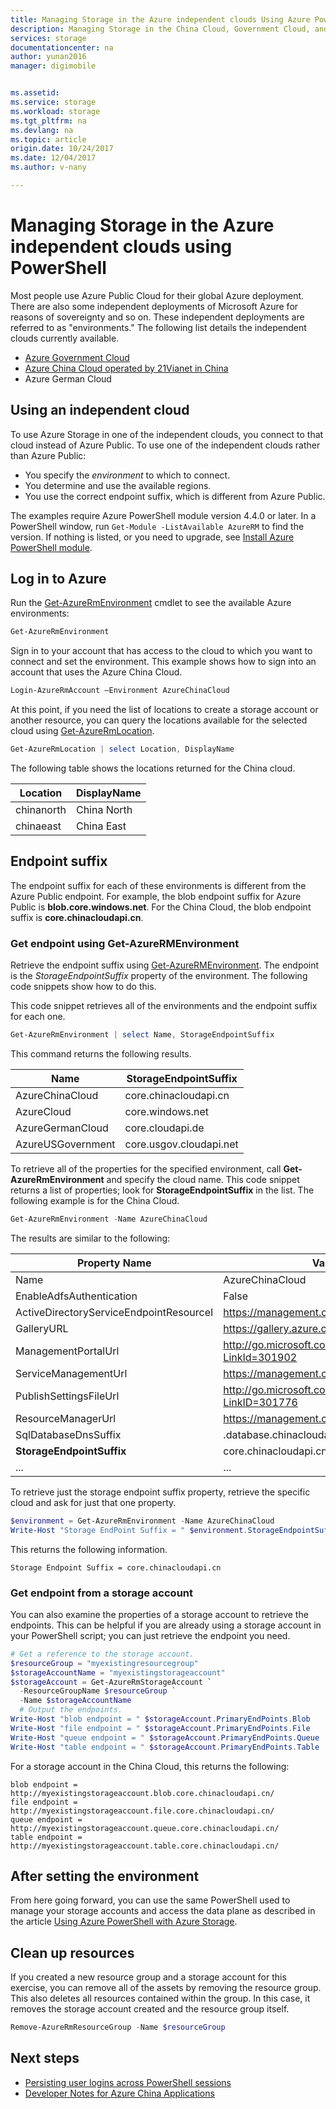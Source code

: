 ```yaml
---
title: Managing Storage in the Azure independent clouds Using Azure PowerShell | Microsoft Docs
description: Managing Storage in the China Cloud, Government Cloud, and German Cloud Using Azure PowerShell
services: storage
documentationcenter: na
author: yunan2016
manager: digimobile


ms.assetid: 
ms.service: storage
ms.workload: storage
ms.tgt_pltfrm: na
ms.devlang: na
ms.topic: article
origin.date: 10/24/2017
ms.date: 12/04/2017
ms.author: v-nany

---
```


# Managing Storage in the Azure independent clouds using PowerShell

Most people use Azure Public Cloud for their global Azure deployment. There are also some independent deployments of Microsoft Azure for reasons of sovereignty and so on. These independent deployments are referred to as "environments." The following list details the independent clouds currently available.

* [Azure Government Cloud](https://azure.microsoft.com/features/gov/)
* [Azure China Cloud operated by 21Vianet in China](http://www.windowsazure.cn/)
* Azure German Cloud

## Using an independent cloud 

To use Azure Storage in one of the independent clouds, you connect to that cloud instead of Azure Public. To use one of the independent clouds rather than Azure Public:

* You specify the *environment* to which to connect.
* You determine and use the available regions.
* You use the correct endpoint suffix, which is different from Azure Public.

The examples require Azure PowerShell module version 4.4.0 or later. In a PowerShell window, run `Get-Module -ListAvailable AzureRM` to find the version. If nothing is listed, or you need to upgrade, see [Install Azure PowerShell module](https://docs.microsoft.com/powershell/azure/install-azurerm-ps). 

## Log in to Azure

Run the [Get-AzureRmEnvironment](https://docs.microsoft.com/powershell/module/azurerm.profile/get-azurermenvironment) cmdlet to see the available Azure environments:
   
```powershell
Get-AzureRmEnvironment
```

Sign in to your account that has access to the cloud to which you want to connect and set the environment. This example shows how to sign into an account that uses the Azure China Cloud.   

```powershell
Login-AzureRmAccount –Environment AzureChinaCloud
```


At this point, if you need the list of locations to create a storage account or another resource, you can query the locations available for the selected cloud using [Get-AzureRmLocation](https://docs.microsoft.com/powershell/module/azurerm.resources/get-azurermlocation).

```powershell
Get-AzureRmLocation | select Location, DisplayName
```

The following table shows the locations returned for the China cloud.

|Location | DisplayName |
|----|----|
| chinanorth |  China North|
| chinaeast | China East | 


## Endpoint suffix

The endpoint suffix for each of these environments is different from the Azure Public endpoint. For example, the blob endpoint suffix for Azure Public is **blob.core.windows.net**. For the China Cloud, the blob endpoint suffix is **core.chinacloudapi.cn**. 

### Get endpoint using Get-AzureRMEnvironment 

Retrieve the endpoint suffix using [Get-AzureRMEnvironment](https://docs.microsoft.com/powershell/module/azurerm.profile/get-azurermenvironment). The endpoint is the *StorageEndpointSuffix* property of the environment. The following code snippets show how to do this. 

This code snippet retrieves all of the environments and the endpoint suffix for each one.

```powershell
Get-AzureRmEnvironment | select Name, StorageEndpointSuffix 
```

This command returns the following results.

| Name| StorageEndpointSuffix|
|----|----|
|AzureChinaCloud | core.chinacloudapi.cn|
| AzureCloud | core.windows.net |
| AzureGermanCloud | core.cloudapi.de|
| AzureUSGovernment | core.usgov.cloudapi.net |


To retrieve all of the properties for the specified environment, call **Get-AzureRmEnvironment** and specify the cloud name. This code snippet returns a list of properties; look for **StorageEndpointSuffix** in the list. The following example is for the China Cloud.

```powershell
Get-AzureRmEnvironment -Name AzureChinaCloud 
```

The results are similar to the following:

|Property Name|Value|
|----|----|
| Name | AzureChinaCloud |
| EnableAdfsAuthentication | False |
| ActiveDirectoryServiceEndpointResourceI | https://management.core.chinacloudapi.cn/ |
| GalleryURL | https://gallery.azure.com/ |
| ManagementPortalUrl | http://go.microsoft.com/fwlink/?LinkId=301902 | 
| ServiceManagementUrl | https://management.core.chinacloudapi.cn/ |
| PublishSettingsFileUrl| http://go.microsoft.com/fwlink/?LinkID=301776 |
| ResourceManagerUrl | https://management.chinacloudapi.cn/ |
| SqlDatabaseDnsSuffix | .database.chinacloudapi.cn |
| **StorageEndpointSuffix** | core.chinacloudapi.cn |
| ... | ... | 

To retrieve just the storage endpoint suffix property, retrieve the specific cloud and ask for just that one property.

```powershell
$environment = Get-AzureRmEnvironment -Name AzureChinaCloud
Write-Host "Storage EndPoint Suffix = " $environment.StorageEndpointSuffix 
```

This returns the following information.

```
Storage Endpoint Suffix = core.chinacloudapi.cn
```

### Get endpoint from a storage account

You can also examine the properties of a storage account to retrieve the endpoints. This can be helpful if you are already using a storage account in your PowerShell script; you can just retrieve the endpoint you need. 

```powershell
# Get a reference to the storage account.
$resourceGroup = "myexistingresourcegroup"
$storageAccountName = "myexistingstorageaccount"
$storageAccount = Get-AzureRmStorageAccount `
  -ResourceGroupName $resourceGroup `
  -Name $storageAccountName 
  # Output the endpoints.
Write-Host "blob endpoint = " $storageAccount.PrimaryEndPoints.Blob 
Write-Host "file endpoint = " $storageAccount.PrimaryEndPoints.File
Write-Host "queue endpoint = " $storageAccount.PrimaryEndPoints.Queue
Write-Host "table endpoint = " $storageAccount.PrimaryEndPoints.Table
```

For a storage account in the China Cloud, this returns the following: 

```
blob endpoint = http://myexistingstorageaccount.blob.core.chinacloudapi.cn/
file endpoint = http://myexistingstorageaccount.file.core.chinacloudapi.cn/
queue endpoint = http://myexistingstorageaccount.queue.core.chinacloudapi.cn/
table endpoint = http://myexistingstorageaccount.table.core.chinacloudapi.cn/
```

## After setting the environment

From here going forward, you can use the same PowerShell used to manage your storage accounts and access the data plane as described in the article [Using Azure PowerShell with Azure Storage](storage-powershell-guide-full.md).

## Clean up resources

If you created a new resource group and a storage account for this exercise, you can remove all of the assets by removing the resource group. This also deletes all resources contained within the group. In this case, it removes the storage account created and the resource group itself.

```powershell
Remove-AzureRmResourceGroup -Name $resourceGroup
```

## Next steps

* [Persisting user logins across PowerShell sessions](https://docs.microsoft.com/powershell/azure/context-persistence)
* [Developer Notes for Azure China Applications](https://msdn.microsoft.com/library/azure/dn578439.aspx)